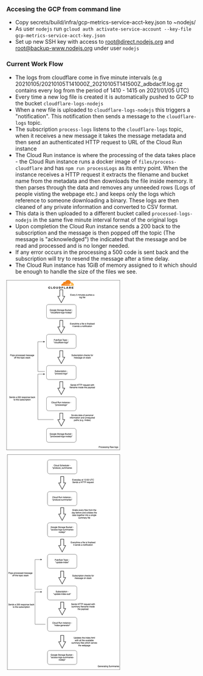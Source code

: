 ### Accesing the GCP from command line

* Copy secrets/build/infra/gcp-metrics-service-acct-key.json to ~nodejs/
* As user `nodejs` run `gcloud auth activate-service-account --key-file gcp-metrics-service-acct-key.json`
* Set up new SSH key with access to root@direct.nodejs.org and root@backup-www.nodejs.org under user `nodejs`

### Current Work Flow

* The logs from cloudflare come in five minute intervals (e.g 20210105/20210105T141000Z_20210105T141500Z_adbdac1f.log.gz contains every log from the period of 1410 - 1415 on 2021/01/05 UTC)
* Every time a new log file is created it is automatically pushed to GCP to the bucket `cloudflare-logs-nodejs`
* When a new file is uploaded to `cloudflare-logs-nodejs` this triggers a "notification". This notification then sends a message to the `cloudflare-logs` topic.
* The subscription `process-logs` listens to the `cloudflare-logs` topic, when it receives a new message it takes the message metadata and then send an authenticated HTTP request to URL of the Cloud Run instance
* The Cloud Run instance is where the processing of the data takes place - the Cloud Run instance runs a docker image of `files/process-cloudflare` and has `npm run processLogs` as its entry point. When the instance receives a HTTP request it extracts the filename and bucket name from the metadata and then downloads the file inside memory. It then parses through the data and removes any unneeded rows (Logs of people visting the webpage etc.) and keeps only the logs which reference to someone downloading a binary. These logs are then cleaned of any private information and converted to CSV format.
* This data is then uploaded to a different bucket called `processed-logs-nodejs` in the same five minute interval format of the original logs
* Upon completion the Cloud Run instance sends a 200 back to the subscription and the message is then popped off the topic (The message is "acknowledged") the indicated that the message and be read and processed and is no longer needed.
* If any error occurs in the processing a 500 code is sent back and the subscription will try to resend the message after a time delay.
* The Cloud Run instance has 1GiB of memory assigned to it which should be enough to handle the size of the files we see.

![Metrics Flow](../../../static-assets/metrics_flow.png)
